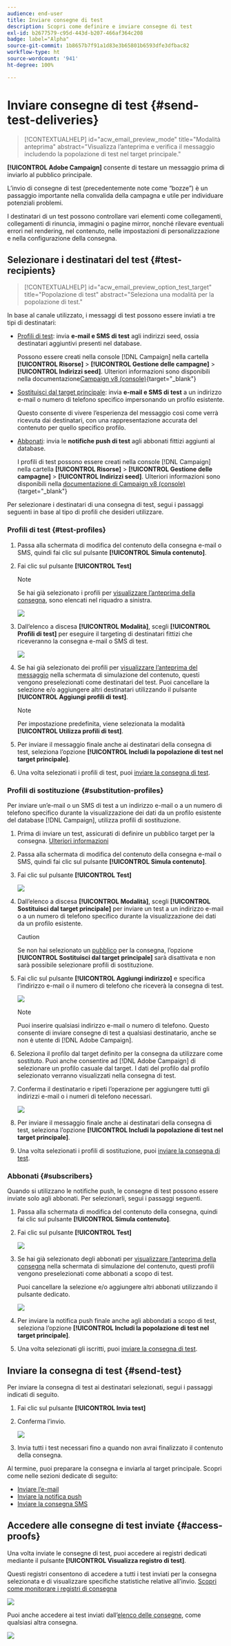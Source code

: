 ```yaml
---
audience: end-user
title: Inviare consegne di test
description: Scopri come definire e inviare consegne di test
exl-id: b2677579-c95d-443d-b207-466af364c208
badge: label="Alpha"
source-git-commit: 1b8657b7f91a1d83e3b65801b6593dfe3dfbac82
workflow-type: ht
source-wordcount: '941'
ht-degree: 100%

---
```


# Inviare consegne di test {#send-test-deliveries}

>[!CONTEXTUALHELP]
>id="acw_email_preview_mode"
>title="Modalità anteprima"
>abstract="Visualizza l’anteprima e verifica il messaggio includendo la popolazione di test nel target principale."

**[!UICONTROL Adobe Campaign]** consente di testare un messaggio prima di inviarlo al pubblico principale.

L’invio di consegne di test (precedentemente note come “bozze”) è un passaggio importante nella convalida della campagna e utile per individuare potenziali problemi.

I destinatari di un test possono controllare vari elementi come collegamenti, collegamenti di rinuncia, immagini o pagine mirror, nonché rilevare eventuali errori nel rendering, nel contenuto, nelle impostazioni di personalizzazione e nella configurazione della consegna.

## Selezionare i destinatari del test {#test-recipients}



>[!CONTEXTUALHELP]
>id="acw_email_preview_option_test_target"
>title="Popolazione di test"
>abstract="Seleziona una modalità per la popolazione di test."



In base al canale utilizzato, i messaggi di test possono essere inviati a tre tipi di destinatari:

* [Profili di test](#test-profiles): invia **e-mail e SMS di test** agli indirizzi seed, ossia destinatari aggiuntivi presenti nel database.

  Possono essere creati nella console [!DNL Campaign] nella cartella **[!UICONTROL Risorse]** > **[!UICONTROL Gestione delle campagne]** > **[!UICONTROL Indirizzi seed]**. Ulteriori informazioni sono disponibili nella documentazione[Campaign v8 (console)](https://experienceleague.adobe.com/docs/campaign/campaign-v8/audience/add-profiles/test-profiles.html?lang=it){target="_blank"}

* [Sostituisci dal target principale](#substitution-profiles): invia **e-mail e SMS di test** a un indirizzo e-mail o numero di telefono specifico impersonando un profilo esistente.

  Questo consente di vivere l’esperienza del messaggio così come verrà ricevuta dai destinatari, con una rappresentazione accurata del contenuto per quello specifico profilo.

* [Abbonati](#subscribers): invia le **notifiche push di test** agli abbonati fittizi aggiunti al database.

  I profili di test possono essere creati nella console [!DNL Campaign] nella cartella **[!UICONTROL Risorse]** > **[!UICONTROL Gestione delle campagne]** > **[!UICONTROL Indirizzi seed]**. Ulteriori informazioni sono disponibili nella [documentazione di Campaign v8 (console)](https://experienceleague.adobe.com/docs/campaign/campaign-v8/audience/add-profiles/test-profiles.html?lang=it){target="_blank"}

Per selezionare i destinatari di una consegna di test, segui i passaggi seguenti in base al tipo di profili che desideri utilizzare.

### Profili di test {#test-profiles}


1. Passa alla schermata di modifica del contenuto della consegna e-mail o SMS, quindi fai clic sul pulsante **[!UICONTROL Simula contenuto]**.

1. Fai clic sul pulsante **[!UICONTROL Test]**

   >[!NOTE]
   >
   >Se hai già selezionato i profili per [visualizzare l’anteprima della consegna](preview-content.md), sono elencati nel riquadro a sinistra.

   ![](assets/simulate-test-button-email.png)

1. Dall’elenco a discesa **[!UICONTROL Modalità]**, scegli **[!UICONTROL Profili di test]** per eseguire il targeting di destinatari fittizi che riceveranno la consegna e-mail o SMS di test.

   ![](assets/simulate-profile-mode.png)

1. Se hai già selezionato dei profili per [visualizzare l’anteprima del messaggio](preview-content.md) nella schermata di simulazione del contenuto, questi vengono preselezionati come destinatari del test. Puoi cancellare la selezione e/o aggiungere altri destinatari utilizzando il pulsante **[!UICONTROL Aggiungi profili di test]**.

   >[!NOTE]
   >
   >Per impostazione predefinita, viene selezionata la modalità **[!UICONTROL Utilizza profili di test]**.

1. Per inviare il messaggio finale anche ai destinatari della consegna di test, seleziona l’opzione **[!UICONTROL Includi la popolazione di test nel target principale]**.

1. Una volta selezionati i profili di test, puoi [inviare la consegna di test](#send-test).

### Profili di sostituzione {#substitution-profiles}

Per inviare un’e-mail o un SMS di test a un indirizzo e-mail o a un numero di telefono specifico durante la visualizzazione dei dati da un profilo esistente del database [!DNL Campaign], utilizza profili di sostituzione.

1. Prima di inviare un test, assicurati di definire un pubblico target per la consegna. [Ulteriori informazioni](../audience/about-audiences.md)

1. Passa alla schermata di modifica del contenuto della consegna e-mail o SMS, quindi fai clic sul pulsante **[!UICONTROL Simula contenuto]**.

1. Fai clic sul pulsante **[!UICONTROL Test]**

   ![](assets/simulate-test-button-email.png)

1. Dall’elenco a discesa **[!UICONTROL Modalità]**, scegli **[!UICONTROL Sostituisci dal target principale]** per inviare un test a un indirizzo e-mail o a un numero di telefono specifico durante la visualizzazione dei dati da un profilo esistente.

   >[!CAUTION]
   >
   >Se non hai selezionato un [pubblico](../audience/about-audiences.md) per la consegna, l’opzione **[!UICONTROL Sostituisci dal target principale]** sarà disattivata e non sarà possibile selezionare profili di sostituzione.

1. Fai clic sul pulsante **[!UICONTROL Aggiungi indirizzo]** e specifica l’indirizzo e-mail o il numero di telefono che riceverà la consegna di test.

   ![](assets/simulate-add-substitution-address.png)

   >[!NOTE]
   >
   >Puoi inserire qualsiasi indirizzo e-mail o numero di telefono. Questo consente di inviare consegne di test a qualsiasi destinatario, anche se non è utente di [!DNL Adobe Campaign].

1. Seleziona il profilo dal target definito per la consegna da utilizzare come sostituto. Puoi anche consentire ad [!DNL Adobe Campaign] di selezionare un profilo casuale dal target. I dati del profilo dal profilo selezionato verranno visualizzati nella consegna di test.

1. Conferma il destinatario e ripeti l’operazione per aggiungere tutti gli indirizzi e-mail o i numeri di telefono necessari.

   ![](assets/simulate-profile-substitute.png)

1. Per inviare il messaggio finale anche ai destinatari della consegna di test, seleziona l’opzione **[!UICONTROL Includi la popolazione di test nel target principale]**.

1. Una volta selezionati i profili di sostituzione, puoi [inviare la consegna di test](#send-test).

### Abbonati {#subscribers}

Quando si utilizzano le notifiche push, le consegne di test possono essere inviate solo agli abbonati. Per selezionarli, segui i passaggi seguenti.

1. Passa alla schermata di modifica del contenuto della consegna, quindi fai clic sul pulsante **[!UICONTROL Simula contenuto]**.

1. Fai clic sul pulsante **[!UICONTROL Test]**

   ![](assets/simulate-test-button-push.png)

1. Se hai già selezionato degli abbonati per [visualizzare l’anteprima della consegna](preview-content.md) nella schermata di simulazione del contenuto, questi profili vengono preselezionati come abbonati a scopo di test.

   Puoi cancellare la selezione e/o aggiungere altri abbonati utilizzando il pulsante dedicato.

   ![](assets/simulate-test-subscribers.png)

1. Per inviare la notifica push finale anche agli abbondati a scopo di test, seleziona l’opzione **[!UICONTROL Includi la popolazione di test nel target principale]**.

1. Una volta selezionati gli iscritti, puoi [inviare la consegna di test](#send-test).

## Inviare la consegna di test {#send-test}

Per inviare la consegna di test ai destinatari selezionati, segui i passaggi indicati di seguito.

1. Fai clic sul pulsante **[!UICONTROL Invia test]**

1. Conferma l’invio.

   ![](assets/simulate-send-test.png)

1. Invia tutti i test necessari fino a quando non avrai finalizzato il contenuto della consegna.

Al termine, puoi preparare la consegna e inviarla al target principale. Scopri come nelle sezioni dedicate di seguito:

* [Inviare l’e-mail](../monitor/prepare-send.md)
* [Inviare la notifica push](../push/send-push.md#send-push)
* [Inviare la consegna SMS](../sms/send-sms.md#send-sms)

## Accedere alle consegne di test inviate {#access-proofs}

Una volta inviate le consegne di test, puoi accedere ai registri dedicati mediante il pulsante **[!UICONTROL Visualizza registro di test]**.

Questi registri consentono di accedere a tutti i test inviati per la consegna selezionata e di visualizzare specifiche statistiche relative all’invio. [Scopri come monitorare i registri di consegna](../monitor/delivery-logs.md)

![](assets/simulate-test-log.png)

Puoi anche accedere ai test inviati dall’[elenco delle consegne](../msg/gs-messages.md), come qualsiasi altra consegna.

![](assets/simulate-deliveries-list.png)
